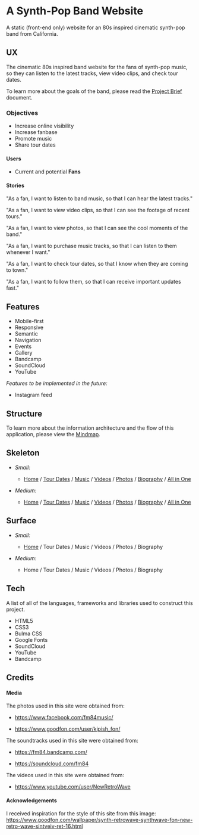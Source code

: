# A Synth-Pop Band Website

A static (front-end only) website for an 80s inspired cinematic synth-pop band from California.

## UX

The cinematic 80s inspired band website for the fans of synth-pop music, so they can listen to the latest tracks, view video clips, and check tour dates.

To learn more about the goals of the band, please read the [Project Brief](ux/Project_Brief.md) document.

### Objectives

- Increase online visibility
- Increase fanbase
- Promote music
- Share tour dates

#### Users

- Current and potential **Fans**

#### Stories

"As a fan, I want to listen to band music, so that I can hear the latest tracks."

"As a fan, I want to view video clips, so that I can see the footage of recent tours."

"As a fan, I want to view photos, so that I can see the cool moments of the band."

"As a fan, I want to purchase music tracks, so that I can listen to them whenever I want."

"As a fan, I want to check tour dates, so that I know when they are coming to town."

"As a fan, I want to follow them, so that I can receive important updates fast."

## Features

- Mobile-first
- Responsive
- Semantic
- Navigation
- Events
- Gallery
- Bandcamp
- SoundCloud
- YouTube

_Features to be implemented in the future:_

- Instagram feed

## Structure

To learn more about the information architecture and the flow of this application, please view the [Mindmap](ux/v1/Mindmap_v1.png).

## Skeleton

- _Small:_

  - [Home](ux/v1/Wireframes/Small/Home.png) / [Tour Dates](ux/v1/Wireframes/Small/Tour_Dates.png) / [Music](ux/v1/Wireframes/Small/Music.png) / [Videos](ux/v1/Wireframes/Small/Videos.png) / [Photos](ux/v1/Wireframes/Small/Photos.png) / [Biography](ux/v1/Wireframes/Small/Biography.png) / [All in One](ux/v1/Wireframes/Small/Wireframe_Small_v1.pdf)

- _Medium:_
  - [Home](ux/v1/Wireframes/Medium/Home.png) / [Tour Dates](ux/v1/Wireframes/Medium/Tour_Dates.png) / [Music](ux/v1/Wireframes/Medium/Music.png) / [Videos](ux/v1/Wireframes/Medium/Videos.png) / [Photos](ux/v1/Wireframes/Medium/Photos.png) / [Biography](ux/v1/Wireframes/Medium/Biography.png) / [All in One](ux/v1/Wireframes/Medium/Wireframe_Medium_v1.pdf)

## Surface

- _Small:_

  - [Home](ux/v1/Designs/Small/Home.jpg) / Tour Dates / Music / Videos / Photos / Biography

- _Medium:_
  - Home / Tour Dates / Music / Videos / Photos / Biography

## Tech

A list of all of the languages, frameworks and libraries used to construct this project.

- HTML5
- CSS3
- Bulma CSS
- Google Fonts
- SoundCloud
- YouTube
- Bandcamp

## Credits

#### Media

The photos used in this site were obtained from:

- https://www.facebook.com/fm84music/

- https://www.goodfon.com/user/kipish_fon/

The soundtracks used in this site were obtained from:

- https://fm84.bandcamp.com/

- https://soundcloud.com/fm84

The videos used in this site were obtained from:

- https://www.youtube.com/user/NewRetroWave

#### Acknowledgements

I received inspiration for the style of this site from this image: https://www.goodfon.com/wallpaper/synth-retrowave-synthwave-fon-new-retro-wave-sintveiv-ret-16.html
